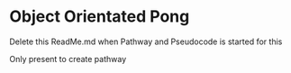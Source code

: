 # Object Orientated Pong
Delete this ReadMe.md when Pathway and Pseudocode is started for this

Only present to create pathway
